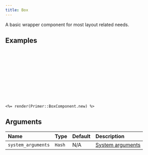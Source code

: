 ```yaml
---
title: Box
---
```


<!-- Warning: AUTO-GENERATED file, do not edit. Add code comments to your Ruby instead <3 -->

A basic wrapper component for most layout related needs.

## Examples

### 

<iframe style="width: 100%; border: 0px; height: Defaultpx;" srcdoc="<html><head><link href='https://unpkg.com/@primer/css/dist/primer.css' rel='stylesheet'></head><body><div></div></body></html>"></iframe>

```erb
<%= render(Primer::BoxComponent.new) %>
```

## Arguments

| Name | Type | Default | Description |
| :- | :- | :- | :- |
| `system_arguments` | `Hash` | N/A | [System arguments](/system-arguments) |

